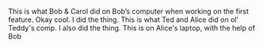This is what Bob & Carol did on Bob’s computer when working on the first feature. Okay cool. I did the thing.
This is what Ted and Alice did on ol' Teddy's comp. I also did the thing.
This is on Alice's laptop, with the help of Bob